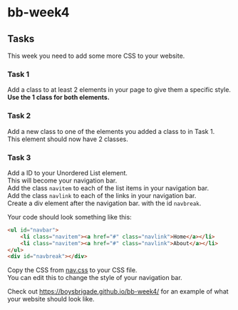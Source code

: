 # bb-week4

## Tasks
This week you need to add some more CSS to your website.

### Task 1
Add a class to at least 2 elements in your page to give them a specific style.  
**Use the 1 class for both elements.**

### Task 2
Add a new class to one of the elements you added a class to in Task 1.  
This element should now have 2 classes.

### Task 3
Add a ID to your Unordered List element.  
This will become your navigation bar.  
Add the class `navitem` to each of the list items in your navigation bar.  
Add the class `navlink` to each of the links in your navigation bar.  
Create a div element after the navigation bar. with the id `navbreak`.  

Your code should look something like this:

```html
<ul id="navbar">
    <li class="navitem"><a href="#" class="navlink">Home</a></li>
    <li class="navitem"><a href="#" class="navlink">About</a></li>
</ul>
<div id="navbreak"></div>
```

Copy the CSS from [nav.css](nav.css) to your CSS file.  
You can edit this to change the style of your navigation bar.

Check out https://boysbrigade.github.io/bb-week4/ for an example of what your website should look like.
